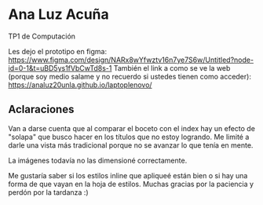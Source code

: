 # Ana Luz Acuña
TP1 de Computación

Les dejo el prototipo en figma: https://www.figma.com/design/NARx8wYfwztv16n7ye7S6w/Untitled?node-id=0-1&t=uBD5ys1fVbCwTd8s-1
También el link a como se ve la web (porque soy medio salame y no recuerdo si ustedes tienen como acceder): https://analuz20unla.github.io/laptoplenovo/

## Aclaraciones

Van a darse cuenta que al comparar el boceto con el index hay un efecto de "solapa" que busco hacer en los títulos que no estoy logrando. 
Me limité a darle una vista más tradicional porque no se avanzar lo que tenía en mente. 

La imágenes todavía no las dimensioné correctamente.

Me gustaría saber si los estilos inline que apliqueé están bien o si hay una forma de que vayan en la hoja de estilos.
Muchas gracias por la paciencia y perdón por la tardanza :)
